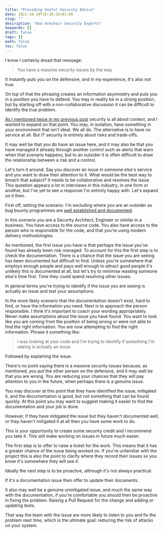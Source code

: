```yaml
---
title: "Providing Useful Security Advice"
date: 2021-10-29T18:10:32+01:00
slug: ""
description: "And Armchair Security Experts"
keywords: []
draft: false
tags: []
math: false
toc: false
---
```


I know I certainly dread that message:

> You have a massive security issues by the way

It instantly puts you on the defensive, and in my experience, it's also not true.

On top of that the phrasing creates an information asymmetry and puts you in a position you have to defend. You may in reality be in a strong position, but by starting off with a non-collaborative discussion it can be difficult to identify the true problem.

[As I mentioned twice in my previous post](./armchair-security-experts) security is all about context, and I wanted to expand on that point. You may, in isolation, have something in your environment that isn't ideal. We all do. The alternative is to have no service at all. But IT security is entirely about risks and trade-offs.

It may well be that you do have an issue here, and it may also be that you have managed it already through another control such as alerts that warn when that scenario happens, but to an outsider it is often difficult to draw the relationship between a risk and a control.

Let's turn it around. Say you discover an issue in someone else's service and you want to draw their attention to it. What would be the best way to broach that subject? It needs to be collaborative and resolves the issue. This question appears a lot in interviews in this industry, in one form or another, but I've yet to see a response I'm entirely happy with. Let's expand on it then.

First off, setting the scenario. I'm excluding where you are an outsider as bug bounty programmes are [well established and documented](https://en.wikipedia.org/wiki/Bug_bounty_program).

In this scenario you are a Security Architect, Engineer or similar in a business. You have access to the source code. You also have access to the person who is responsible for the code, and that you're using modern delivery methodologies.

As mentioned, the first issue you have is that perhaps the issue you've found has already been risk managed. To account for this the first step is to check the documentation. There is a chance that the issue you are seeing has been documented but difficult to find. Unless you're somewhere that employs enough people and pays well enough to attract good people it's unlikely this is documented at all, but let's try to minimise wasting someone else's time first. Time they could spend resolving other issues.

In general terms you're trying to identify if the issue you are seeing is actually an issue and test your assumptions.

In the more likely scenario that the documentation doesn't exist, hard to find, or have the information you need. Next is to approach the person responsible. I think it's important to coach your wording appropriately. Never make assumptions about the issue you have found. You want to look like you are coming from the position of being wrong or were not able to find the right information. You are now attempting to find the right information. Phrase it something like:

> I was looking at your code and I'm trying to identify if something I'm seeing is actually an issue.

Followed by explaining the issue.

There's no point saying there is a massive security issues because, as mentioned, you put the other person on the defensive, and it may well be that you are wrong. You are reducing your chances that they will pay attention to you in the future, when perhaps there is a genuine issue.

You may discover at this point that they have identified the issue, mitigated it, and the documentation is good, but not something that can be found quickly. At this point you may want to suggest making it easier to find the documentation and your job is done.

However, if they have mitigated the issue but they haven't documented well, or they haven't mitigated it at all then you have some work to do.

This is your opportunity to create some security credit and I recommend you take it. This will make working on issues in future much easier.

The first step is to offer to raise a ticket for the work. This means that it has a greater chance of the issue being worked on. If you're unfamiliar with the project this is also the point to clarify where they record their issues so you know it's somewhere they will see it.

Ideally the next step is to be proactive, although it's not always practical.

If it's a documentation issue then offer to update their documents.

It also may well be a genuine unmitigated issue, and much the same way with the documentation, if you're comfortable you should then be proactive in fixing the problem. Raising a Pull Request for the change and adding or updating tests.

That way the team with the issue are more likely to listen to you and fix the problem next time, which is the ultimate goal: reducing the risk of attacks on your system.
